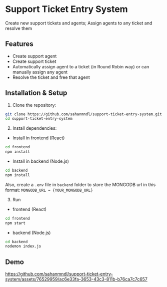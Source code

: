 # Support Ticket Entry System

Create new support tickets and agents; Assign agents to any ticket and resolve them

## Features

- Create support agent
- Create support ticket
- Automatically assign agent to a ticket (in Round Robin way) or can manually assign any agent
- Resolve the ticket and free that agent

## Installation & Setup

1. Clone the repository:

```bash
git clone https://github.com/sahanmndl/support-ticket-entry-system.git
cd support-ticket-entry-system
```

2. Install dependencies:

- Install in frontend (React)
```bash
cd frontend
npm install
```

- Install in backend (Node.js)
```bash
cd backend
npm install
```
Also, create a `.env` file in `backend` folder to store the MONGODB url in this format: `MONGODB_URL = {YOUR_MONGODB_URL}`

3. Run

- frontend (React)
```bash
cd frontend
npm start
```

- backend (Node.js)
```bash
cd backend
nodemon index.js
```

## Demo


https://github.com/sahanmndl/support-ticket-entry-system/assets/76529959/ac6e33fa-3653-43c3-811b-b76ca7c7c657


